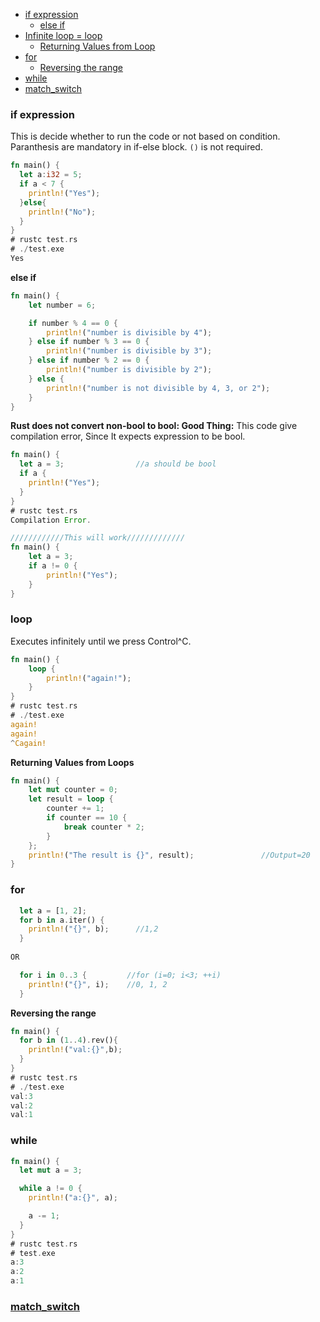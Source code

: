 - [if expression](#if)
  - [else if](#elseif)
- [Infinite loop = loop](#loop)
  - [Returning Values from Loop](#ret)
- [for](#for)
  - [Reversing the range](#rev)
- [while](#while)
- [match_switch](#match)

<a name=if></a>
### if expression
This is decide whether to run the code or not based on condition. Paranthesis are mandatory in if-else block. `()` is not required.
```rs
fn main() {
  let a:i32 = 5;
  if a < 7 {
    println!("Yes");
  }else{
    println!("No");
  }
}  
# rustc test.rs
# ./test.exe
Yes
```
<a name=elseif></a>
**else if**
```rs
fn main() {
    let number = 6;

    if number % 4 == 0 {
        println!("number is divisible by 4");
    } else if number % 3 == 0 {
        println!("number is divisible by 3");
    } else if number % 2 == 0 {
        println!("number is divisible by 2");
    } else {
        println!("number is not divisible by 4, 3, or 2");
    }
}
```
**Rust does not convert non-bool to bool: Good Thing:** This code give compilation error, Since It expects expression to be bool.
```rs
fn main() {
  let a = 3;                //a should be bool               
  if a {
    println!("Yes");
  }
}
# rustc test.rs
Compilation Error.

////////////This will work/////////////
fn main() {
    let a = 3;
    if a != 0 {
        println!("Yes");
    }
}
```

<a name=loop></a>
### loop
Executes infinitely until we press Control^C.
```rust
fn main() {
    loop {
        println!("again!");
    }
}
# rustc test.rs
# ./test.exe
again!
again!
^Cagain!
```
<a name=ret></a>
**Returning Values from Loops**
```rust
fn main() {
    let mut counter = 0;
    let result = loop {
        counter += 1;
        if counter == 10 {
            break counter * 2;
        }
    };
    println!("The result is {}", result);               //Output=20
}
```

<a name=for></a>
### for
```rs
  let a = [1, 2];
  for b in a.iter() {
    println!("{}", b);      //1,2 
  }
  
OR 

  for i in 0..3 {         //for (i=0; i<3; ++i)
    println!("{}", i);    //0, 1, 2
  }  
```
<a name=rev></a>
**Reversing the range**
```rs
fn main() {
  for b in (1..4).rev(){
    println!("val:{}",b);
  }
}
# rustc test.rs
# ./test.exe
val:3
val:2
val:1
```

<a name=while></a>
### while
```rs
fn main() {
  let mut a = 3;

  while a != 0 {
    println!("a:{}", a);

    a -= 1;
  }
}
# rustc test.rs
# test.exe
a:3
a:2
a:1
```

<a name=match></a>
### [match_switch](match_switch)
